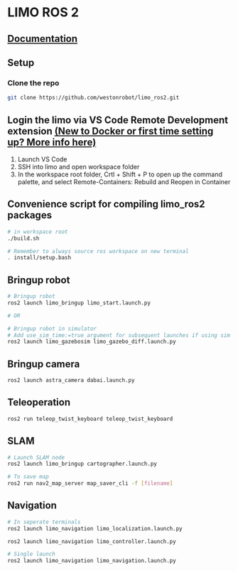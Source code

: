 # LIMO ROS 2

## [Documentation](https://github.com/agilexrobotics/limo-doc)

## Setup
### Clone the repo
```bash
git clone https://github.com/westonrobot/limo_ros2.git
```
## Login the limo via VS Code Remote Development extension [(New to Docker or first time setting up? More info here)](./docs/README.md)

1. Launch VS Code
2. SSH into limo and open workspace folder
3. In the workspace root folder, Crtl + Shift + P to open up the command palette, and select Remote-Containers: Rebuild and Reopen in Container

## Convenience script for compiling limo_ros2 packages
```bash
# in workspace root
./build.sh

# Remember to always source ros workspace on new terminal
. install/setup.bash
```

## Bringup robot

```bash
# Bringup robot
ros2 launch limo_bringup limo_start.launch.py

# OR

# Bringup robot in simulator
# Add use_sim_time:=true argument for subsequent launches if using sim
ros2 launch limo_gazebosim limo_gazebo_diff.launch.py
```

## Bringup camera

```bash
ros2 launch astra_camera dabai.launch.py
```

## Teleoperation
```bash
ros2 run teleop_twist_keyboard teleop_twist_keyboard
```

## SLAM
```bash
# Launch SLAM node
ros2 launch limo_bringup cartographer.launch.py

# To save map
ros2 run nav2_map_server map_saver_cli -f [filename]
```


## Navigation

```bash
# In seperate terminals
ros2 launch limo_navigation limo_localization.launch.py

ros2 launch limo_navigation limo_controller.launch.py

# Single launch
ros2 launch limo_navigation limo_navigation.launch.py
```